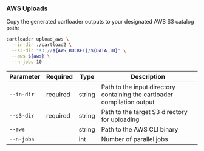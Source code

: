 ### AWS Uploads

Copy the generated cartloader outputs to your designated AWS S3 catalog path:

```bash
cartloader upload_aws \
  --in-dir ./cartload2 \
  --s3-dir "s3://${AWS_BUCKET}/${DATA_ID}" \
  --aws ${aws} \
  --n-jobs 10
```

| Parameter       | Required  | Type   | Description                                                                 |
|-----------------|-----------|--------|-----------------------------------------------------------------------------|
| `--in-dir`      | required  | string | Path to the input directory containing the cartloader compilation output    |
| `--s3-dir`      | required  | string | Path to the target S3 directory for uploading                               |
| `--aws`         |           | string | Path to the AWS CLI binary                                                  |
| `--n-jobs`      |           | int    | Number of parallel jobs                                                     |